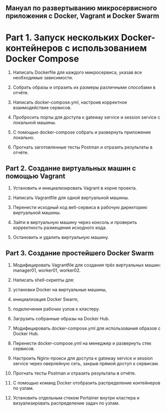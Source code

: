 ## Мануал по развертыванию микросервисного приложения с Docker, Vagrant и Docker Swarm
# Part 1. Запуск нескольких Docker-контейнеров с использованием Docker Compose


1. Написать Dockerfile для каждого микросервиса, указав все необходимые зависимости.

2. Собрать образы и отразить их размеры различными способами в отчёте.

3. Написать docker-compose.yml, настроив корректное взаимодействие сервисов.

4. Пробросить порты для доступа к gateway service и session service с локальной машины.

5. С помощью docker-compose собрать и развернуть приложение локально.

6. Прогнать заготовленные тесты Postman и отразить результаты в отчёте.

## Part 2. Создание виртуальных машин с помощью Vagrant


1. Установить и инициализировать Vagrant в корне проекта.

2. Написать Vagrantfile для одной виртуальной машины.

3. Перенести исходный код веб-сервиса в рабочую директорию виртуальной машины.

4. Зайти в виртуальную машину через консоль и проверить корректность размещения исходного кода.

5. Остановить и удалить виртуальную машину.

## Part 3. Создание простейшего Docker Swarm

1. Модифицировать Vagrantfile для создания трёх виртуальных машин: manager01, worker01, worker02.

2. Написать shell-скрипты для:

3. установки Docker на виртуальные машины,

4. инициализация Docker Swarm,

5. подключения рабочих узлов к кластеру.

6. Загрузить собранные образы на Docker Hub.

7. Модифицировать docker-compose.yml для использования образов с Docker Hub.

8. Перенести docker-compose.yml на менеджер и развернуть стек сервисов.

9. Настроить Nginx-прокси для доступа к gateway service и session service через оверлейную сеть, закрыв прямой доступ к сервисам.

10.  Прогнать тесты Postman и отразить результаты в отчёте.

11. С помощью команд Docker отобразить распределение контейнеров по узлам.

12. Установить отдельным стеком Portainer внутри кластера и визуализировать распределение задач по узлам.